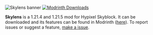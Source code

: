 ![Skylens banner](https://cdn.modrinth.com/data/cached_images/af8cedf649628d9f4ce17908cddc91ef15710eb1.png)
[![Modrinth Downloads](https://img.shields.io/modrinth/dt/skylens?style=flat-square&logo=modrinth&label=Downloads&color=00af5c)](https://modrinth.com/mod/skylens)

**Skylens** is a 1.21.4 and 1.21.5 mod for Hypixel Skyblock. It can be downloaded and its features can be found in Modrinth ([here](https://modrinth.com/mod/skylens)). To report issues or suggest a feature, [make a issue](https://github.com/nextrg/Skylens/issues).
